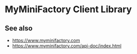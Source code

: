 MyMiniFactory Client Library
============================

See also
--------
* https://www.myminifactory.com
* https://www.myminifactory.com/api-doc/index.html
